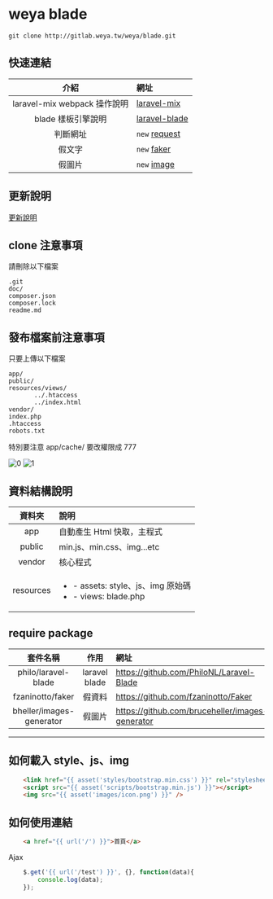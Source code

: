 # weya blade #

    git clone http://gitlab.weya.tw/weya/blade.git

## 快速連結 ##

|介紹|網址|
|:---:|:---|
|laravel-mix webpack 操作說明|[laravel-mix](http://gitlab.weya.tw/weya/blade/blob/master/doc/mix.md)|
|blade 樣板引擎說明|[laravel-blade](http://gitlab.weya.tw/weya/blade/blob/master/doc/blade.md)|
|判斷網址|`new` [request](http://gitlab.weya.tw/weya/blade/blob/master/doc/request.md)|
|假文字|`new` [faker](http://gitlab.weya.tw/weya/blade/blob/master/doc/image.md)|
|假圖片|`new` [image](http://gitlab.weya.tw/weya/blade/blob/master/doc/faker.md)|

## 更新說明 ##

[更新說明](http://gitlab.weya.tw/weya/blade/blob/master/doc/changelog.md)

## clone 注意事項

請刪除以下檔案

    .git
    doc/
    composer.json
    composer.lock
    readme.md

## 發布檔案前注意事項

只要上傳以下檔案

    app/
    public/
    resources/views/
           ../.htaccess
           ../index.html
    vendor/
    index.php
    .htaccess
    robots.txt

特別要注意 app/cache/ 要改權限成 777

![0](/uploads/5784d4052961732f27a2e3312c314c38/0.png)
![1](/uploads/808e137cf41289e9e4f8a51cf702d614/1.PNG)


## 資料結構說明 ##

|資料夾|說明|
|:---:|:---|
|app|自動產生 Html 快取，主程式|
|public|min.js、min.css、img...etc|
|vendor|核心程式|
|resources|<ul><li>- assets: style、js、img 原始碼</li><li>- views: blade.php</li></ul>|


## require package ##

|套件名稱|作用|網址|
|:---:|:---:|:---|
|philo/laravel-blade|laravel blade|https://github.com/PhiloNL/Laravel-Blade|
|fzaninotto/faker|假資料|https://github.com/fzaninotto/Faker|
|bheller/images-generator|假圖片|https://github.com/bruceheller/images-generator|


----

## 如何載入 style、js、img ##
```html
    <link href="{{ asset('styles/bootstrap.min.css') }}" rel="stylesheet">
    <script src="{{ asset('scripts/bootstrap.min.js') }}"></script>
    <img src="{{ asset('images/icon.png') }}" />
```

## 如何使用連結 ##
```html
    <a href="{{ url('/') }}">首頁</a>
```

Ajax

```javascript
    $.get('{{ url('/test') }}', {}, function(data){
        console.log(data);
    });
```